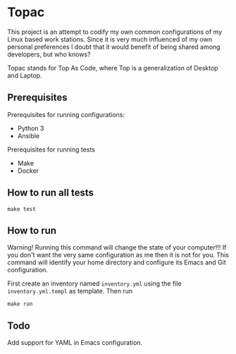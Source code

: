 # Topac

This project is an attempt to codify my own common configurations of
my Linux based work stations. Since it is very much influenced of my
own personal preferences I doubt that it would benefit of being shared
among developers, but who knows?

Topac stands for Top As Code, where Top is a
generalization of Desktop and Laptop.

## Prerequisites

Prerequisites for running configurations:

* Python 3
* Ansible

Prerequisites for running tests

* Make
* Docker

## How to run all tests

    make test

## How to run

Warning! Running this command will change the state of your
computer!!! If you don't want the very same configuration as me then
it is not for you. This command will identify your home directory and
configure its Emacs and Git configuration.

First create an inventory named `inventory.yml` using the file
`inventory.yml.templ` as template. Then run

    make run

## Todo

Add support for YAML in Emacs configuration.
